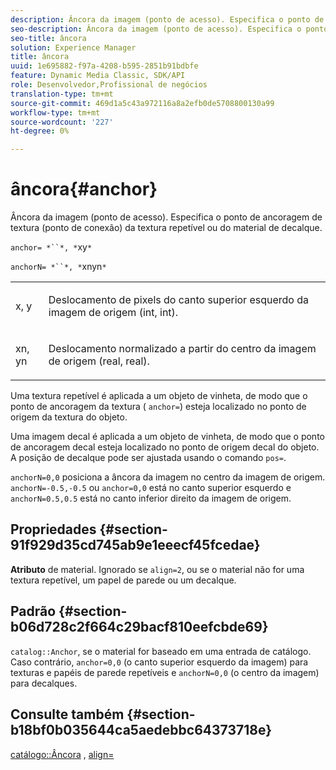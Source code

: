 ```yaml
---
description: Âncora da imagem (ponto de acesso). Especifica o ponto de ancoragem de textura (ponto de conexão) da textura repetível ou do material de decalque.
seo-description: Âncora da imagem (ponto de acesso). Especifica o ponto de ancoragem de textura (ponto de conexão) da textura repetível ou do material de decalque.
seo-title: âncora
solution: Experience Manager
title: âncora
uuid: 1e695882-f97a-4208-b595-2851b91bdbfe
feature: Dynamic Media Classic, SDK/API
role: Desenvolvedor,Profissional de negócios
translation-type: tm+mt
source-git-commit: 469d1a5c43a972116a8a2efb0de5708800130a99
workflow-type: tm+mt
source-wordcount: '227'
ht-degree: 0%

---
```



# âncora{#anchor}

Âncora da imagem (ponto de acesso). Especifica o ponto de ancoragem de textura (ponto de conexão) da textura repetível ou do material de decalque.

`anchor= *``*, *`xy`*`

`anchorN= *``*, *`xnyn`*`

<table id="simpletable_1D8E91D8424A424787C4D20C9B040115"> 
 <tr class="strow"> 
  <td class="stentry"> <p><span class="varname"> x</span>,  <span class="varname"> y</span> </p></td> 
  <td class="stentry"> <p>Deslocamento de pixels do canto superior esquerdo da imagem de origem (int, int). </p></td> 
 </tr> 
 <tr class="strow"> 
  <td class="stentry"> <p><span class="varname"> xn</span>,  <span class="varname"> yn</span> </p></td> 
  <td class="stentry"> <p>Deslocamento normalizado a partir do centro da imagem de origem (real, real). </p></td> 
 </tr> 
</table>

Uma textura repetível é aplicada a um objeto de vinheta, de modo que o ponto de ancoragem da textura ( `anchor=`) esteja localizado no ponto de origem da textura do objeto.

Uma imagem decal é aplicada a um objeto de vinheta, de modo que o ponto de ancoragem decal esteja localizado no ponto de origem decal do objeto. A posição de decalque pode ser ajustada usando o comando `pos=`.

`anchorN=0,0` posiciona a âncora da imagem no centro da imagem de origem. `anchorN=-0.5,-0.5` ou  `anchor=0,0` está no canto superior esquerdo e  `anchorN=0.5,0.5` está no canto inferior direito da imagem de origem.

## Propriedades {#section-91f929d35cd745ab9e1eeecf45fcedae}

**Atributo** de material. Ignorado se `align=2`, ou se o material não for uma textura repetível, um papel de parede ou um decalque.

## Padrão {#section-b06d728c2f664c29bacf810eefcbde69}

`catalog::Anchor`, se o material for baseado em uma entrada de catálogo. Caso contrário, `anchor=0,0` (o canto superior esquerdo da imagem) para texturas e papéis de parede repetíveis e `anchorN=0,0` (o centro da imagem) para decalques.

## Consulte também {#section-b18bf0b035644ca5aedebbc64373718e}

[catálogo::Âncora](../../../../../ir-api/material-cat/image-rendering-api-ref/c-ir-material-catalog/c-ir-material-data-reference/r-ir-cat-anchor.md#reference-d9b1d49db1fc440686f64b84453297ab) ,  [align=](../../../../../ir-api/http-protocol/image-rendering-api-ref/c-ir-http-protocol-ref/c-ir-http-protocol-command-reference/r-ir-align.md#reference-4d63baa522ce42f9b15167ba34c5c6a7)
